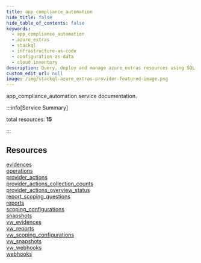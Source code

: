 ```yaml
---
title: app_compliance_automation
hide_title: false
hide_table_of_contents: false
keywords:
  - app_compliance_automation
  - azure_extras
  - stackql
  - infrastructure-as-code
  - configuration-as-data
  - cloud inventory
description: Query, deploy and manage azure_extras resources using SQL
custom_edit_url: null
image: /img/stackql-azure_extras-provider-featured-image.png
---
```


app_compliance_automation service documentation.

:::info[Service Summary]

total resources: __15__  

:::

## Resources
<div class="row">
<div class="providerDocColumn">
<a href="/services/app_compliance_automation/evidences/">evidences</a><br />
<a href="/services/app_compliance_automation/operations/">operations</a><br />
<a href="/services/app_compliance_automation/provider_actions/">provider_actions</a><br />
<a href="/services/app_compliance_automation/provider_actions_collection_counts/">provider_actions_collection_counts</a><br />
<a href="/services/app_compliance_automation/provider_actions_overview_status/">provider_actions_overview_status</a><br />
<a href="/services/app_compliance_automation/report_scoping_questions/">report_scoping_questions</a><br />
<a href="/services/app_compliance_automation/reports/">reports</a><br />
<a href="/services/app_compliance_automation/scoping_configurations/">scoping_configurations</a>
</div>
<div class="providerDocColumn">
<a href="/services/app_compliance_automation/snapshots/">snapshots</a><br />
<a href="/services/app_compliance_automation/vw_evidences/">vw_evidences</a><br />
<a href="/services/app_compliance_automation/vw_reports/">vw_reports</a><br />
<a href="/services/app_compliance_automation/vw_scoping_configurations/">vw_scoping_configurations</a><br />
<a href="/services/app_compliance_automation/vw_snapshots/">vw_snapshots</a><br />
<a href="/services/app_compliance_automation/vw_webhooks/">vw_webhooks</a><br />
<a href="/services/app_compliance_automation/webhooks/">webhooks</a>
</div>
</div>